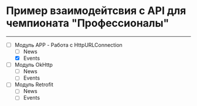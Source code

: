 # Пример взаимодейтсвия с API для чемпионата "Профессионалы" 

---
- [ ] Модуль APP - Работа с HttpURLConnection
    - [ ] News
    - [x] Events
- [ ] Модуль OkHttp
    - [ ] News
    - [ ] Events
- [ ] Модуль Retrofit
    - [ ] News
    - [ ] Events